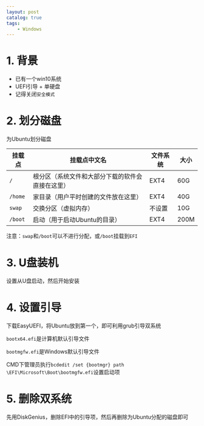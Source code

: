 ```yaml
---
layout: post   	
catalog: true 	
tags:
    - Windows
---
```




# 1. 背景

* 已有一个win10系统
* UEFI引导 + 单硬盘
* 记得关闭`安全模式`

# 2. 划分磁盘

为Ubuntu划分磁盘

| 挂载点  | 挂载点中文名                                     | 文件系统 | 大小 |
| ------- | ------------------------------------------------ | -------- | ---- |
| `/`     | 根分区（系统文件和大部分下载的软件会直接在这里） | EXT4     | 60G  |
| `/home` | 家目录（用户平时创建的文件放在这里）             | EXT4     | 40G  |
| `swap`  | 交换分区（虚拟内存）                             | 不设置   | 10G  |
| `/boot` | 启动（用于启动Ubuntu的目录）                     | EXT4     | 200M |

注意：`swap`和`/boot`可以不进行分配，或`/boot`挂载到`EFI`

# 3. U盘装机

设置从U盘启动，然后开始安装

# 4. 设置引导

下载EasyUEFI，将Ubuntu放到第一个，即可利用grub引导双系统

`bootx64.efi`是计算机默认引导文件

`bootmgfw.efi`是Windows默认引导文件

CMD下管理员执行`bcdedit /set {bootmgr} path \EFI\Microsoft\Boot\bootmgfw.efi`设置启动项

# 5. 删除双系统

先用DiskGenius，删除EFI中的引导项，然后再删除为Ubuntu分配的磁盘即可